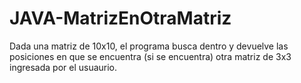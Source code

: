 # JAVA-MatrizEnOtraMatriz

Dada una matriz de 10x10, el programa busca dentro y devuelve las posiciones en que se encuentra (si se encuentra) otra matriz de 3x3 ingresada por el usuaurio.
